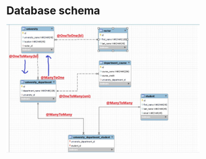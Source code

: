 # Database schema
![schema](https://github.com/alpersener/hibernateMappings/blob/master/schema.jpg)



